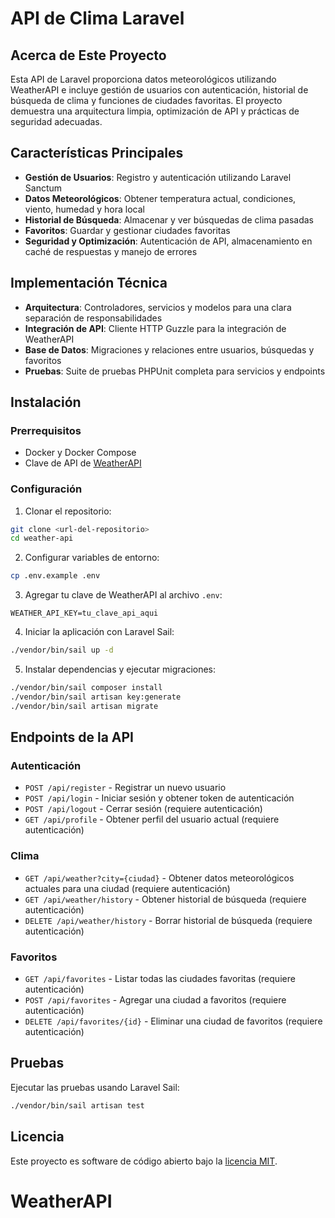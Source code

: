 # API de Clima Laravel

## Acerca de Este Proyecto

Esta API de Laravel proporciona datos meteorológicos utilizando WeatherAPI e incluye gestión de usuarios con autenticación, historial de búsqueda de clima y funciones de ciudades favoritas. El proyecto demuestra una arquitectura limpia, optimización de API y prácticas de seguridad adecuadas.

## Características Principales

- **Gestión de Usuarios**: Registro y autenticación utilizando Laravel Sanctum
- **Datos Meteorológicos**: Obtener temperatura actual, condiciones, viento, humedad y hora local
- **Historial de Búsqueda**: Almacenar y ver búsquedas de clima pasadas
- **Favoritos**: Guardar y gestionar ciudades favoritas
- **Seguridad y Optimización**: Autenticación de API, almacenamiento en caché de respuestas y manejo de errores

## Implementación Técnica

- **Arquitectura**: Controladores, servicios y modelos para una clara separación de responsabilidades
- **Integración de API**: Cliente HTTP Guzzle para la integración de WeatherAPI
- **Base de Datos**: Migraciones y relaciones entre usuarios, búsquedas y favoritos
- **Pruebas**: Suite de pruebas PHPUnit completa para servicios y endpoints

## Instalación

### Prerrequisitos

- Docker y Docker Compose
- Clave de API de [WeatherAPI](https://www.weatherapi.com/)

### Configuración

1. Clonar el repositorio:

```bash
git clone <url-del-repositorio>
cd weather-api
```

2. Configurar variables de entorno:

```bash
cp .env.example .env
```

3. Agregar tu clave de WeatherAPI al archivo `.env`:

```
WEATHER_API_KEY=tu_clave_api_aqui
```

4. Iniciar la aplicación con Laravel Sail:

```bash
./vendor/bin/sail up -d
```

5. Instalar dependencias y ejecutar migraciones:

```bash
./vendor/bin/sail composer install
./vendor/bin/sail artisan key:generate
./vendor/bin/sail artisan migrate
```

## Endpoints de la API

### Autenticación

- `POST /api/register` - Registrar un nuevo usuario
- `POST /api/login` - Iniciar sesión y obtener token de autenticación
- `POST /api/logout` - Cerrar sesión (requiere autenticación)
- `GET /api/profile` - Obtener perfil del usuario actual (requiere autenticación)

### Clima

- `GET /api/weather?city={ciudad}` - Obtener datos meteorológicos actuales para una ciudad (requiere autenticación)
- `GET /api/weather/history` - Obtener historial de búsqueda (requiere autenticación)
- `DELETE /api/weather/history` - Borrar historial de búsqueda (requiere autenticación)

### Favoritos

- `GET /api/favorites` - Listar todas las ciudades favoritas (requiere autenticación)
- `POST /api/favorites` - Agregar una ciudad a favoritos (requiere autenticación)
- `DELETE /api/favorites/{id}` - Eliminar una ciudad de favoritos (requiere autenticación)

## Pruebas

Ejecutar las pruebas usando Laravel Sail:

```bash
./vendor/bin/sail artisan test
```

## Licencia

Este proyecto es software de código abierto bajo la [licencia MIT](https://opensource.org/licenses/MIT).
# WeatherAPI
